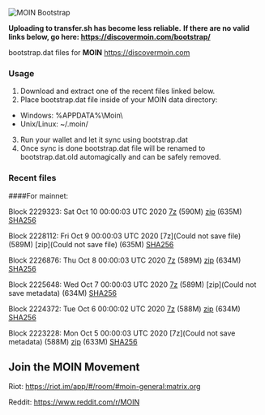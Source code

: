 ![MOIN Bootstrap](https://i.imgur.com/KjM1jMp.jpg)

**Uploading to transfer.sh has become less reliable.**
**If there are no valid links below, go here: https://discovermoin.com/bootstrap/**

bootstrap.dat files for **MOIN** https://discovermoin.com

### Usage

1. Download and extract one of the recent files linked below.
2. Place bootstrap.dat file inside of your MOIN data directory:
 - Windows: %APPDATA%\Moin\
 - Unix/Linux: ~/.moin/
3. Run your wallet and let it sync using bootstrap.dat
4. Once sync is done bootstrap.dat file will be renamed to bootstrap.dat.old automagically and can be safely removed.


### Recent files

####For mainnet:

Block 2229323: Sat Oct 10 00:00:03 UTC 2020 [7z]() (590M) [zip]() (635M) [SHA256]()

Block 2228112: Fri Oct  9 00:00:03 UTC 2020 [7z](Could not save file) (589M) [zip](Could not save file) (635M) [SHA256](https://transfer.sh/jKGQE/sha256.txt)

Block 2226876: Thu Oct  8 00:00:03 UTC 2020 [7z]() (589M) [zip]() (634M) [SHA256]()

Block 2225648: Wed Oct  7 00:00:03 UTC 2020 [7z]() (589M) [zip](Could not save metadata) (634M) [SHA256]()

Block 2224372: Tue Oct  6 00:00:02 UTC 2020 [7z]() (588M) [zip]() (634M) [SHA256]()

Block 2223228: Mon Oct  5 00:00:03 UTC 2020 [7z](Could not save metadata) (588M) [zip]() (633M) [SHA256]()

## Join the MOIN Movement

Riot: https://riot.im/app/#/room/#moin-general:matrix.org

Reddit: https://www.reddit.com/r/MOIN
